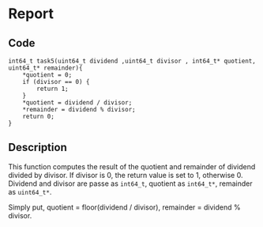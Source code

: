 # Report


## Code

```
int64_t task5(uint64_t dividend ,uint64_t divisor , int64_t* quotient, uint64_t* remainder){
	*quotient = 0;
	if (divisor == 0) {
		return 1;
	}
	*quotient = dividend / divisor;
	*remainder = dividend % divisor;
	return 0;
}
```


## Description
This function computes the result of the quotient and remainder of dividend divided by divisor. If divisor is 0, the return value is set to 1, otherwise 0. Dividend and divisor are passe as `int64_t`, quotient as `int64_t*`, remainder as `uint64_t*`.  

Simply put, quotient = floor(dividend / divisor), remainder = dividend % divisor.